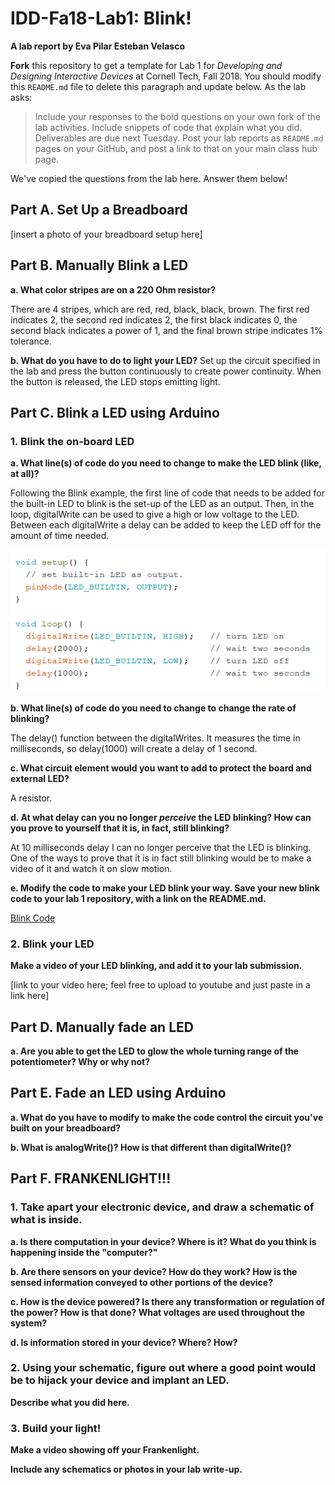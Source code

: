 # IDD-Fa18-Lab1: Blink!

**A lab report by Eva Pilar Esteban Velasco**

**Fork** this repository to get a template for Lab 1 for *Developing and Designing Interactive Devices* at Cornell Tech, Fall 2018. You should modify this `README.md` file to delete this paragraph and update below. As the lab asks:

> Include your responses to the bold questions on your own fork of the lab activities. Include snippets of code that explain what you did. Deliverables are due next Tuesday. Post your lab reports as `README.md` pages on your GitHub, and post a link to that on your main class hub page.

We've copied the questions from the lab here. Answer them below!

## Part A. Set Up a Breadboard

[insert a photo of your breadboard setup here]


## Part B. Manually Blink a LED

**a. What color stripes are on a 220 Ohm resistor?**
 
 There are 4 stripes, which are red, red, black, black, brown. The first red indicates 2, the second red indicates 2, the first black indicates 0, the second black indicates a power of 1, and the final brown stripe indicates 1% tolerance. 
 
**b. What do you have to do to light your LED?**
Set up the circuit specified in the lab and press the button continuously to create power continuity. When the button is released, the LED stops emitting light.

## Part C. Blink a LED using Arduino

### 1. Blink the on-board LED

**a. What line(s) of code do you need to change to make the LED blink (like, at all)?**

Following the Blink example, the first line of code that needs to be added for the built-in LED to blink is the set-up of the LED as an output. Then, in the loop, digitalWrite can be used to give a high or low voltage to the LED. Between each digitalWrite a delay can be added to keep the LED off for the amount of time needed. 

![Test](Inbuilt_Blink.png)

**b. What line(s) of code do you need to change to change the rate of blinking?**

The delay() function between the digitalWrites. It measures the time in milliseconds, so delay(1000) will create a delay of 1 second.

**c. What circuit element would you want to add to protect the board and external LED?**

A resistor. 
 
**d. At what delay can you no longer *perceive* the LED blinking? How can you prove to yourself that it is, in fact, still blinking?**

At 10 milliseconds delay I can no longer perceive that the LED is blinking. One of the ways to prove that it is in fact still blinking would be to make a video of it and watch it on slow motion.

**e. Modify the code to make your LED blink your way. Save your new blink code to your lab 1 repository, with a link on the README.md.**

[Blink Code](Blink_Lab1.ino)

### 2. Blink your LED

**Make a video of your LED blinking, and add it to your lab submission.**

[link to your video here; feel free to upload to youtube and just paste in a link here]


## Part D. Manually fade an LED

**a. Are you able to get the LED to glow the whole turning range of the potentiometer? Why or why not?**


## Part E. Fade an LED using Arduino

**a. What do you have to modify to make the code control the circuit you've built on your breadboard?**

**b. What is analogWrite()? How is that different than digitalWrite()?**


## Part F. FRANKENLIGHT!!!

### 1. Take apart your electronic device, and draw a schematic of what is inside. 

**a. Is there computation in your device? Where is it? What do you think is happening inside the "computer?"**

**b. Are there sensors on your device? How do they work? How is the sensed information conveyed to other portions of the device?**

**c. How is the device powered? Is there any transformation or regulation of the power? How is that done? What voltages are used throughout the system?**

**d. Is information stored in your device? Where? How?**

### 2. Using your schematic, figure out where a good point would be to hijack your device and implant an LED.

**Describe what you did here.**

### 3. Build your light!

**Make a video showing off your Frankenlight.**

**Include any schematics or photos in your lab write-up.**
